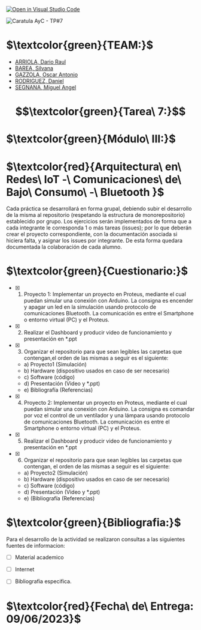 [![Open in Visual Studio Code](https://classroom.github.com/assets/open-in-vscode-718a45dd9cf7e7f842a935f5ebbe5719a5e09af4491e668f4dbf3b35d5cca122.svg)](https://classroom.github.com/online_ide?assignment_repo_id=11249865&assignment_repo_type=AssignmentRepo)

![Caratula AyC - TP#7](https://github.com/ISPC-TST-ARQUITECTURA-Y-CONECTIVIDAD/tarea7-grupo-7/assets/46485082/0f01bb07-a002-4ee0-8eb8-caca815d83f5)


# $\textcolor{green}{TEAM:}$

- [ARRIOLA, Dario Raul](https://github.com/dr-arriola)
- [BAREA, Silvana](https://github.com/recursosssbb)
- [GAZZOLA, Oscar Antonio](https://github.com/OscarAGazzola )
- [RODRIGUEZ, Daniel](https://github.com/danydeitu)
- [SEGNANA, Miguel Angel](https://github.com/guelo2019 )



# $$\textcolor{green}{Tarea\ 7:}$$

# $\textcolor{green}{Módulo\ III:}$

# $\textcolor{red}{Arquitectura\ en\ Redes\ IoT -\ Comunicaciones\ de\ Bajo\ Consumo\ -\ Bluetooth }$

Cada práctica se desarrollará en forma grupal, debiendo subir el
desarrollo de la misma al repositorio (respetando la estructura de
monorepositorio) establecido por grupo. Los ejercicios serán
implementados de forma que a cada integrante le corresponda 1 o más
tareas (issues); por lo que deberán crear el proyecto correspondiente,
con la documentación asociada si hiciera falta, y asignar los issues por
integrante. De esta forma quedara documentada la colaboración de
cada alumno.

# $\textcolor{green}{Cuestionario:}$


- [x] 1) Proyecto 1: Implementar un proyecto en Proteus, mediante el cual puedan simular una conexión con Arduino. La consigna es encender y apagar un 
led en la simulación usando protocolo de comunicaciones Bluetooth. La comunicación es entre el Smartphone o entorno virtual (PC) y el Proteus.
- [x] 2) Realizar el Dashboard y producir video de funcionamiento y presentación en *.ppt
- [x] 3) Organizar el repositorio para que sean legibles las carpetas que contengan,el orden de las mismas a seguir es el siguiente:
  - a) Proyecto1 (Simulación)
  - b) Hardware (dispositivo usados en caso de ser necesario)
  - c) Software (código)
  - d) Presentación (Video y *.ppt)
  - e) Bibliografía (Referencias)
      
- [x] 4) Proyecto 2: Implementar un proyecto en Proteus, mediante el cual puedan simular una conexión con Arduino. La consigna es comandar por voz el
control de un ventilador y una lámpara usando protocolo de comunicaciones Bluetooth. La comunicación es entre el Smartphone o entorno virtual (PC) y el Proteus.
- [x] 5) Realizar el Dashboard y producir video de funcionamiento y presentación en *.ppt
- [x] 6) Organizar el repositorio para que sean legibles las carpetas que contengan, el orden de las mismas a seguir es el siguiente:
    - a) Proyecto2 (Simulación)
    - b) Hardware (dispositivo usados en caso de ser necesario)
    - c) Software (código)
    - d) Presentación (Video y *.ppt)
    - e) (Bibliografía (Referencias) 
  

# $\textcolor{green}{Bibliografia:}$


Para el desarrollo de la actividad se realizaron consultas a las siguientes fuentes de informacion:

- [ ] Material academico
- [ ] Internet
- [ ] Bibliografia especifica.


# $\textcolor{red}{Fecha\ de\ Entrega: 09/06/2023}$
